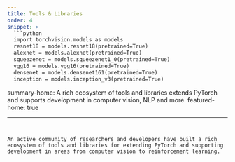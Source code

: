 ```yaml
---
title: Tools & Libraries
order: 4
snippet: >
  ```python
  import torchvision.models as models
  resnet18 = models.resnet18(pretrained=True)
  alexnet = models.alexnet(pretrained=True)
  squeezenet = models.squeezenet1_0(pretrained=True)
  vgg16 = models.vgg16(pretrained=True)
  densenet = models.densenet161(pretrained=True)
  inception = models.inception_v3(pretrained=True)
  ```

summary-home: A rich ecosystem of tools and libraries extends PyTorch and supports development in computer vision, NLP and more.
featured-home: true

---
```


An active community of researchers and developers have built a rich ecosystem of tools and libraries for extending PyTorch and supporting development in areas from computer vision to reinforcement learning.
